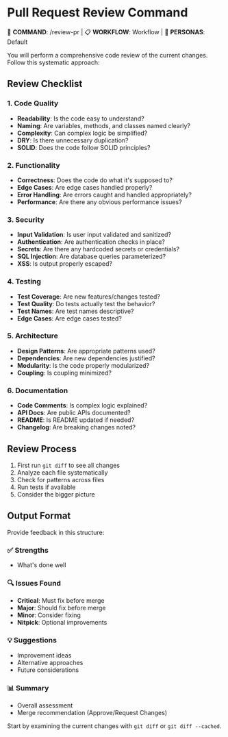 # Pull Request Review Command

🎯 **COMMAND**: /review-pr | 📋 **WORKFLOW**: Workflow | 👤 **PERSONAS**: Default

You will perform a comprehensive code review of the current changes. Follow this systematic approach:

## Review Checklist

### 1. Code Quality
- **Readability**: Is the code easy to understand?
- **Naming**: Are variables, methods, and classes named clearly?
- **Complexity**: Can complex logic be simplified?
- **DRY**: Is there unnecessary duplication?
- **SOLID**: Does the code follow SOLID principles?

### 2. Functionality
- **Correctness**: Does the code do what it's supposed to?
- **Edge Cases**: Are edge cases handled properly?
- **Error Handling**: Are errors caught and handled appropriately?
- **Performance**: Are there any obvious performance issues?

### 3. Security
- **Input Validation**: Is user input validated and sanitized?
- **Authentication**: Are authentication checks in place?
- **Secrets**: Are there any hardcoded secrets or credentials?
- **SQL Injection**: Are database queries parameterized?
- **XSS**: Is output properly escaped?

### 4. Testing
- **Test Coverage**: Are new features/changes tested?
- **Test Quality**: Do tests actually test the behavior?
- **Test Names**: Are test names descriptive?
- **Edge Cases**: Are edge cases tested?

### 5. Architecture
- **Design Patterns**: Are appropriate patterns used?
- **Dependencies**: Are new dependencies justified?
- **Modularity**: Is the code properly modularized?
- **Coupling**: Is coupling minimized?

### 6. Documentation
- **Code Comments**: Is complex logic explained?
- **API Docs**: Are public APIs documented?
- **README**: Is README updated if needed?
- **Changelog**: Are breaking changes noted?

## Review Process

1. First run `git diff` to see all changes
2. Analyze each file systematically
3. Check for patterns across files
4. Run tests if available
5. Consider the bigger picture

## Output Format

Provide feedback in this structure:

### ✅ Strengths
- What's done well

### 🔍 Issues Found
- **Critical**: Must fix before merge
- **Major**: Should fix before merge  
- **Minor**: Consider fixing
- **Nitpick**: Optional improvements

### 💡 Suggestions
- Improvement ideas
- Alternative approaches
- Future considerations

### 📊 Summary
- Overall assessment
- Merge recommendation (Approve/Request Changes)

Start by examining the current changes with `git diff` or `git diff --cached`.